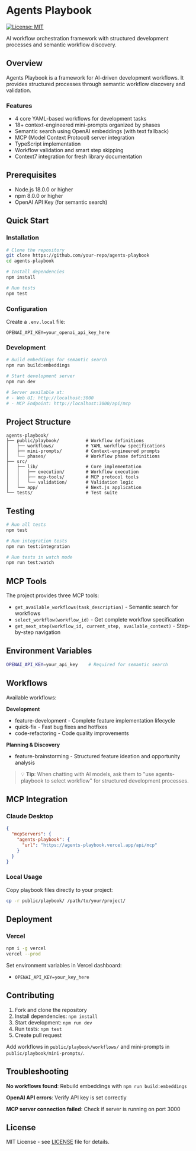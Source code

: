 # Agents Playbook

[![License: MIT](https://img.shields.io/badge/License-MIT-yellow.svg)](https://opensource.org/licenses/MIT)

AI workflow orchestration framework with structured development processes and semantic workflow discovery.

## Overview

Agents Playbook is a framework for AI-driven development workflows. It provides structured processes through semantic workflow discovery and validation.

### Features

- 4 core YAML-based workflows for development tasks
- 18+ context-engineered mini-prompts organized by phases
- Semantic search using OpenAI embeddings (with text fallback)
- MCP (Model Context Protocol) server integration
- TypeScript implementation
- Workflow validation and smart step skipping
- Context7 integration for fresh library documentation

## Prerequisites

- Node.js 18.0.0 or higher
- npm 8.0.0 or higher
- OpenAI API Key (for semantic search)

## Quick Start

### Installation

```bash
# Clone the repository
git clone https://github.com/your-repo/agents-playbook
cd agents-playbook

# Install dependencies
npm install

# Run tests
npm test
```

### Configuration

Create a `.env.local` file:

```env
OPENAI_API_KEY=your_openai_api_key_here
```

### Development

```bash
# Build embeddings for semantic search
npm run build:embeddings

# Start development server
npm run dev

# Server available at:
# - Web UI: http://localhost:3000
# - MCP Endpoint: http://localhost:3000/api/mcp
```

## Project Structure

```
agents-playbook/
├── public/playbook/          # Workflow definitions
│   ├── workflows/            # YAML workflow specifications
│   ├── mini-prompts/         # Context-engineered prompts
│   └── phases/               # Workflow phase definitions
├── src/
│   ├── lib/                  # Core implementation
│   │   ├── execution/        # Workflow execution
│   │   ├── mcp-tools/        # MCP protocol tools
│   │   └── validation/       # Validation logic
│   └── app/                  # Next.js application
└── tests/                    # Test suite
```

## Testing

```bash
# Run all tests
npm test

# Run integration tests
npm run test:integration

# Run tests in watch mode
npm run test:watch
```

## MCP Tools

The project provides three MCP tools:

- `get_available_workflows(task_description)` - Semantic search for workflows
- `select_workflow(workflow_id)` - Get complete workflow specification
- `get_next_step(workflow_id, current_step, available_context)` - Step-by-step navigation

## Environment Variables

```bash
OPENAI_API_KEY=your_api_key    # Required for semantic search
```

## Workflows

Available workflows:

**Development**
- feature-development - Complete feature implementation lifecycle
- quick-fix - Fast bug fixes and hotfixes  
- code-refactoring - Code quality improvements

**Planning & Discovery**
- feature-brainstorming - Structured feature ideation and opportunity analysis

> 💡 **Tip**: When chatting with AI models, ask them to "use agents-playbook to select workflow" for structured development processes.

## MCP Integration

### Claude Desktop
```json
{
  "mcpServers": {
    "agents-playbook": {
      "url": "https://agents-playbook.vercel.app/api/mcp"
    }
  }
}
```

### Local Usage

Copy playbook files directly to your project:

```bash
cp -r public/playbook/ /path/to/your/project/
```

## Deployment

### Vercel

```bash
npm i -g vercel
vercel --prod
```

Set environment variables in Vercel dashboard:
- `OPENAI_API_KEY=your_key_here`

## Contributing

1. Fork and clone the repository
2. Install dependencies: `npm install`
3. Start development: `npm run dev`
4. Run tests: `npm test`
5. Create pull request

Add workflows in `public/playbook/workflows/` and mini-prompts in `public/playbook/mini-prompts/`.

## Troubleshooting

**No workflows found**: Rebuild embeddings with `npm run build:embeddings`

**OpenAI API errors**: Verify API key is set correctly

**MCP server connection failed**: Check if server is running on port 3000

## License

MIT License - see [LICENSE](LICENSE) file for details.